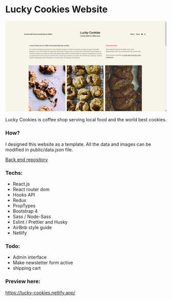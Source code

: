# Lucky Cookies Website

![image](./public/assets/images/readme.png?raw=true)

Lucky Cookies is coffee shop serving local food and the world best cookies.

### How?

I designed this website as a template. All the data and images can be modified in public/data.json file.

[Back end repository ](https://github.com/nicholas570/lucky-cookies-back)

### Techs:

- React.js
- React router dom
- Hooks API
- Redux
- PropTypes
- Bootstrap 4
- Sass / Node-Sass
- Eslint / Prettier and Husky
- AirBnb style guide
- Netlify

### Todo:

- Admin interface
- Make newsletter form active
- shipping cart

### Preview here:

https://lucky-cookies.netlify.app/
